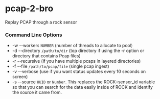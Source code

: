 # pcap-2-bro
Replay PCAP through a rock sensor

### Command Line Options
* -w --workers `NUMBER` (number of threads to allocate to pool)
* -d --directory `/path/to/dir` (top directory if using the -r option or directory that contains Pcap files)
* -r --recursive (if you have multiple pcaps in layered directories)
* -f --file `/path/to/pcap/file` (single pcap ingest)
* -v --verbose (use if you want status updates every 10 seconds on screen)
* -s --source `UUID` or `Number`. This replaces the ROCK::sensor_id variable so that you can search for the data easily inside of ROCK and identify the source it came from.
